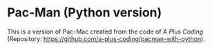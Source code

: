 # Pac-Man (Python version)

This is a version of Pac-Mac created from the code of *A Plus Coding* (Repository: https://github.com/a-plus-coding/pacman-with-python).
